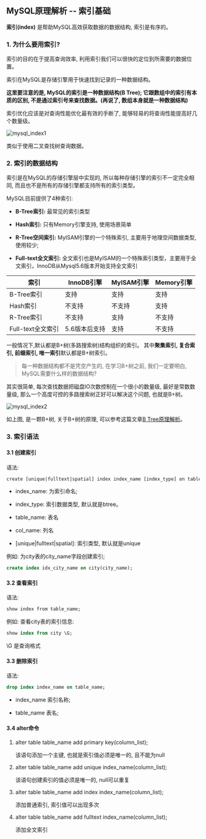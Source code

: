 ## MySQL原理解析 -- 索引基础

**索引(index)** 是帮助MySQL高效获取数据的数据结构, 索引是有序的。

### 1. 为什么要用索引?

索引的目的在于提高查询效率, 利用索引我们可以很快的定位到所需要的数据位置。

> 

索引在MySQL是存储引擎用于快速找到记录的一种数据结构。

**这里要注意的是, MySQL的索引是一种数据结构(B Tree); 它跟数组中的索引有本质的区别, 不是通过索引号来查找数据。(再说了, 数组本身就是一种数据结构)**

索引优化应该是对查询性能优化最有效的手断了, 能够轻易的将查询性能提高好几个数量级。

![mysql_index1](/image/mysql_index1.png)

类似于使用二叉查找树查询数据。

### 2. 索引的数据结构

索引是在MySQL的存储引擎层中实现的, 所以每种存储引擎的索引不一定完全相同, 而且也不是所有的存储引擎都支持所有的索引类型。

MySQL目前提供了4种索引:

- **B-Tree索引:** 最常见的索引类型

- **Hash索引:** 只有Memory引擎支持, 使用场景简单

- **R-Tree空间索引:** MyISAM引擎的一个特殊索引, 主要用于地理空间数据类型, 使用较少;

- **Full-text全文索引:** 全文索引也是MyISAM的一个特殊索引类型，主要用于全文索引，InnoDB从Mysql5.6版本开始支持全文索引

|索引|InnoDB引擎|MyISAM引擎|Memory引擎|
|-- | -- |-- |-- |
| B-Tree索引 | 支持 | 支持 | 支持 |
| Hash索引 | 不支持 | 不支持 | 支持 |
| R-Tree索引 | 不支持 | 支持 | 不支持 |
| Full-text全文索引 | 5.6版本后支持 | 支持 | 不支持 |

一般情况下,默认都是B+树(多路搜索树)结构组织的索引。 其中**聚集索引, 复合索引, 前缀索引, 唯一索引**默认都是B+树索引。


> 每一种数据结构都不是凭空产生的, 在学习B+树之前, 我们一定要明白, MySQL需要什么样的数据结构?

其实很简单, 每次查找数据把磁盘IO次数控制在一个很小的数量级, 最好是常数数量级, 那么一个高度可控的多路搜索树正好可以解决这个问题, 也就是B+树。

![mysql_index2](/image/mysql_index2.png)

如上图, 是一颗B+树, 关于B+树的原理, 可以参考这篇文章[B Tree原理解析](database/MySQL/mysql_advanced/mysql_b_tree.md)。


### 3. 索引语法

#### 3.1 创建索引

语法:

```txt
create [unique|fulltext|spatial] index index_name [index_type] on table_name(col_name);
```

- index_name: 为索引命名;

- index_type: 索引数据类型, 默认就是btree。

- table_name: 表名

- col_name: 列名

- [unique|fulltext|spatial]: 索引类型, 默认就是unique



例如: 为city表的city_name字段创建索引;

```sql
create index idx_city_name on city(city_name);
```

#### 3.2 查看索引

语法:

```txt
show index from table_name;
```

例如: 查看city表的索引信息:

```sql
show index from city \G;
```

\G 是查询格式

#### 3.3 删除索引

语法:

```sql
drop index index_name on table_name;
```

- index_name 索引名称;

- table_name 表名;

#### 3.4 alter命令


1. alter table table_name add primary key(column_list);

    该语句添加一个主键, 也就是索引值必须是唯一的, 且不能为null

2. alter table table_name add unique index_name(column_list);

    该语句创建索引的值必须是唯一的, null可以重复

3. alter table table_name add index index_name(column_list);

    添加普通索引, 索引值可以出现多次

4. alter table table_name add fulltext index_name(column_list);

    添加全文索引
